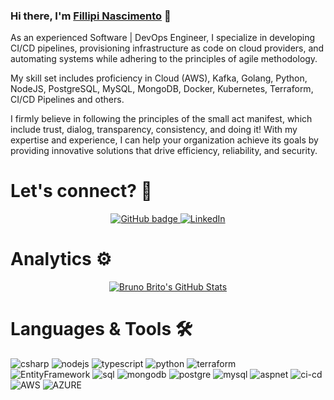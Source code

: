 ### Hi there, I'm [Fillipi Nascimento]([Linkedin](https://www.linkedin.com/in/fillipi-nascimento-35128070/)) 👋

As an experienced Software | DevOps Engineer, I specialize in developing CI/CD pipelines, provisioning infrastructure as code on cloud providers, and automating systems while adhering to the principles of agile methodology. 

My skill set includes proficiency in Cloud (AWS), Kafka, Golang, Python, NodeJS, PostgreSQL, MySQL, MongoDB, Docker, Kubernetes, Terraform, CI/CD Pipelines and others.

I firmly believe in following the principles of the small act manifest, which include trust, dialog, transparency, consistency, and doing it! With my expertise and experience, I can help your organization achieve its goals by providing innovative solutions that drive efficiency, reliability, and security.

# Let's connect? 🤝

<p align="center">
  <a href="https://github.com/linkinn">
    <img src="https://img.shields.io/badge/-Github-000?style=for-the-badge&logo=Github&logoColor=white&link=https://github.com/linkinn" alt="GitHub badge" />
  </a>
  <a href="https://www.linkedin.com/in/fillipi-nascimento-35128070">
    <img src="https://img.shields.io/badge/-LinkedIn-blue?style=for-the-badge&logo=Linkedin&logoColor=white&link=https://www.linkedin.com/in/fillipi-nascimento-35128070/" alt="LinkedIn" />
  </a>
</p>

# Analytics ⚙️

<p align="center">
  <a href="https://awesome-github-stats.azurewebsites.net/index.html?user=linkinn&theme=bear&showIcons=true">
    <img  alt="Bruno Brito's GitHub Stats" src="https://awesome-github-stats.azurewebsites.net/user-stats/linkinn?theme=bear" />
  </a>
</p>

# Languages & Tools 🛠

![csharp](https://img.shields.io/badge/-csharp-05122A?style=flat&color=green)&nbsp;![nodejs](https://img.shields.io/badge/-nodejs-05122A?style=flat&color=green)&nbsp;![typescript](https://img.shields.io/badge/-typescript-05122A?style=flat&color=green)&nbsp;![python](https://img.shields.io/badge/-python-05122A?style=flat&color=green)&nbsp;![terraform](https://img.shields.io/badge/-terraform-05122A?style=flat&color=green)&nbsp;  
![EntityFramework](https://img.shields.io/badge/-EntityFramework-05122A?style=flat&color=orange)&nbsp;![sql](https://img.shields.io/badge/-sql-05122A?style=flat&color=orange)&nbsp;![mongodb](https://img.shields.io/badge/-mongodb-05122A?style=flat&color=orange)&nbsp;![postgre](https://img.shields.io/badge/-postgre-05122A?style=flat&color=orange)&nbsp;![mysql](https://img.shields.io/badge/-mysql-05122A?style=flat&color=orange)&nbsp;![aspnet](https://img.shields.io/badge/-aspnet-05122A?style=flat&color=orange)&nbsp;![ci-cd](https://img.shields.io/badge/-devops-05122A?style=flat&color=orange)&nbsp;  
![AWS](https://img.shields.io/badge/-aws-05122A?style=flat&color=blue)&nbsp;![AZURE](https://img.shields.io/badge/-azure-05122A?style=flat&color=blue)&nbsp;  
